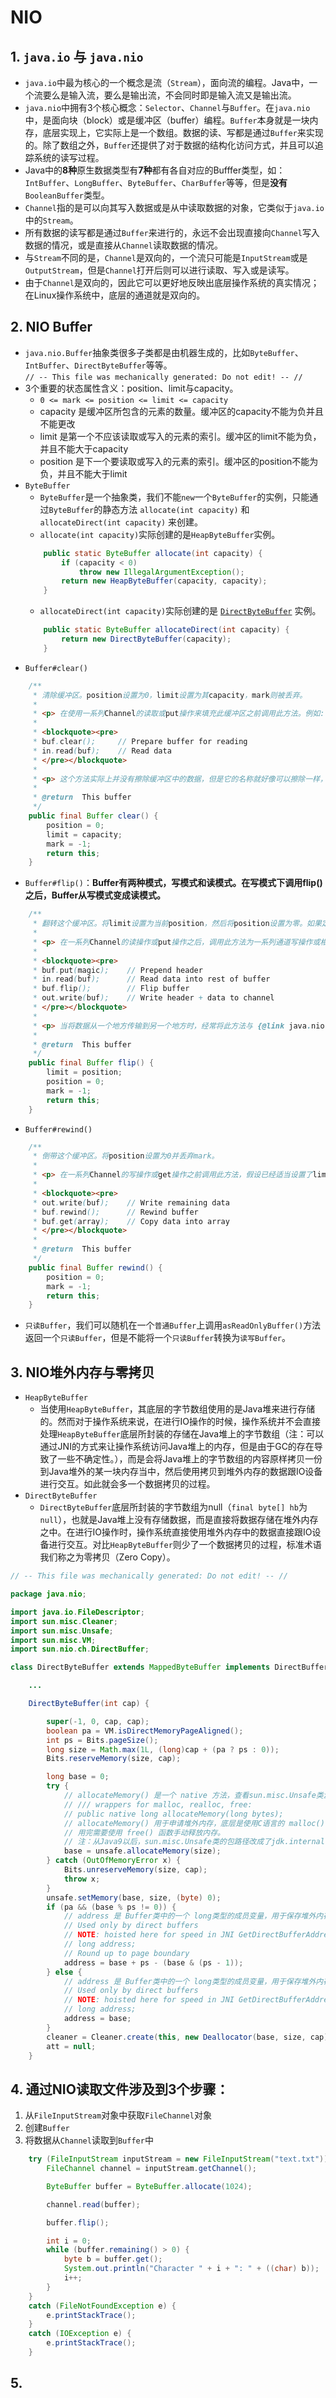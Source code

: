 # NIO

## 1. `java.io` 与 `java.nio`
* `java.io`中最为核心的一个概念是流（`Stream`），面向流的编程。Java中，一个流要么是输入流，要么是输出流，不会同时即是输入流又是输出流。
* `java.nio`中拥有3个核心概念：`Selector`、`Channel`与`Buffer`。在`java.nio`中，是面向块（block）或是缓冲区（buffer）编程。`Buffer`本身就是一块内存，底层实现上，它实际上是一个数组。数据的读、写都是通过`Buffer`来实现的。除了数组之外，`Buffer`还提供了对于数据的结构化访问方式，并且可以追踪系统的读写过程。
* Java中的**8种**原生数据类型有**7种**都有各自对应的Bufffer类型，如：`IntBuffer`、`LongBuffer`、`ByteBuffer`、`CharBuffer`等等，但是**没有**`BooleanBuffer`类型。
* `Channel`指的是可以向其写入数据或是从中读取数据的对象，它类似于`java.io`中的`Stream`。
* 所有数据的读写都是通过`Buffer`来进行的，永远不会出现直接向`Channel`写入数据的情况，或是直接从`Channel`读取数据的情况。
* 与`Stream`不同的是，`Channel`是双向的，一个流只可能是`InputStream`或是`OutputStream`，但是`Channel`打开后则可以进行读取、写入或是读写。
* 由于`Channel`是双向的，因此它可以更好地反映出底层操作系统的真实情况；在Linux操作系统中，底层的通道就是双向的。

## 2. NIO Buffer
* `java.nio.Buffer`抽象类很多子类都是由机器生成的，比如`ByteBuffer`、`IntBuffer`、`DirectByteBuffer`等等。  
  `// -- This file was mechanically generated: Do not edit! -- //`
* 3个重要的状态属性含义：position、limit与capacity。
  * `0 <= mark <= position <= limit <= capacity`
  * capacity 是缓冲区所包含的元素的数量。缓冲区的capacity不能为负并且不能更改
  * limit 是第一个不应该读取或写入的元素的索引。缓冲区的limit不能为负，并且不能大于capacity
  * position 是下一个要读取或写入的元素的索引。缓冲区的position不能为负，并且不能大于limit
* `ByteBuffer`
  * `ByteBuffer`是一个抽象类，我们不能`new`一个`ByteBuffer`的实例，只能通过`ByteBuffer`的静态方法 `allocate(int capacity)` 和 `allocateDirect(int capacity)` 来创建。
  * `allocate(int capacity)`实际创建的是`HeapByteBuffer`实例。
  ```java
      public static ByteBuffer allocate(int capacity) {
          if (capacity < 0)
              throw new IllegalArgumentException();
          return new HeapByteBuffer(capacity, capacity);
      }
  ```
  * `allocateDirect(int capacity)`实际创建的是 [`DirectByteBuffer`](#DirectByteBuffer) 实例。
  ```java
      public static ByteBuffer allocateDirect(int capacity) {
          return new DirectByteBuffer(capacity);
      }
  ```
* `Buffer#clear()`
```java
    /**
     * 清除缓冲区。position设置为0，limit设置为其capacity，mark则被丢弃。
     *
     * <p> 在使用一系列Channel的读取或put操作来填充此缓冲区之前调用此方法。例如:
     *
     * <blockquote><pre>
     * buf.clear();     // Prepare buffer for reading
     * in.read(buf);    // Read data
     * </pre></blockquote>
     *
     * <p> 这个方法实际上并没有擦除缓冲区中的数据，但是它的名称就好像可以擦除一样，因为它通常会在这种情况下使用。 </p>
     *
     * @return  This buffer
     */
    public final Buffer clear() {
        position = 0;
        limit = capacity;
        mark = -1;
        return this;
    }
```
* `Buffer#flip()`：**Buffer有两种模式，写模式和读模式。在写模式下调用flip()之后，Buffer从写模式变成读模式。**
```java
    /**
     * 翻转这个缓冲区。将limit设置为当前position，然后将position设置为零。如果定义了标记，则将其丢弃。
     *
     * <p> 在一系列Channel的读操作或put操作之后，调用此方法为一系列通道写操作或相关get操作做准备。例如:
     *
     * <blockquote><pre>
     * buf.put(magic);    // Prepend header
     * in.read(buf);      // Read data into rest of buffer
     * buf.flip();        // Flip buffer
     * out.write(buf);    // Write header + data to channel
     * </pre></blockquote>
     *
     * <p> 当将数据从一个地方传输到另一个地方时，经常将此方法与 {@link java.nio.ByteBuffer#compact()} 方法一起使用。 </p>
     *
     * @return  This buffer
     */
    public final Buffer flip() {
        limit = position;
        position = 0;
        mark = -1;
        return this;
    }
```
* `Buffer#rewind()`
```java
    /**
     * 倒带这个缓冲区。将position设置为0并丢弃mark。
     *
     * <p> 在一系列Channel的写操作或get操作之前调用此方法，假设已经适当设置了limit。例如:
     *
     * <blockquote><pre>
     * out.write(buf);    // Write remaining data
     * buf.rewind();      // Rewind buffer
     * buf.get(array);    // Copy data into array
     * </pre></blockquote>
     *
     * @return  This buffer
     */
    public final Buffer rewind() {
        position = 0;
        mark = -1;
        return this;
    }
```
* `只读Buffer`，我们可以随机在一个`普通Buffer`上调用`asReadOnlyBuffer()`方法返回一个`只读Buffer`，但是不能将一个`只读Buffer`转换为`读写Buffer`。

## 3. <span id="DirectByteBuffer">NIO堆外内存与零拷贝</span>
* `HeapByteBuffer`
  * 当使用`HeapByteBuffer`，其底层的字节数组使用的是Java堆来进行存储的。然而对于操作系统来说，在进行IO操作的时候，操作系统并不会直接处理`HeapByteBuffer`底层所封装的存储在Java堆上的字节数组（注：可以通过JNI的方式来让操作系统访问Java堆上的内存，但是由于GC的存在导致了一些不确定性。），而是会将Java堆上的字节数组的内容原样拷贝一份到Java堆外的某一块内存当中，然后使用拷贝到堆外内存的数据跟IO设备进行交互。如此就会多一个数据拷贝的过程。
* `DirectByteBuffer`
  * `DirectByteBuffer`底层所封装的字节数组为null（`final byte[] hb`为`null`），也就是Java堆上没有存储数据，而是直接将数据存储在堆外内存之中。在进行IO操作时，操作系统直接使用堆外内存中的数据直接跟IO设备进行交互。对比`HeapByteBuffer`则少了一个数据拷贝的过程，标准术语我们称之为零拷贝（Zero Copy）。
```java
// -- This file was mechanically generated: Do not edit! -- //

package java.nio;

import java.io.FileDescriptor;
import sun.misc.Cleaner;
import sun.misc.Unsafe;
import sun.misc.VM;
import sun.nio.ch.DirectBuffer;

class DirectByteBuffer extends MappedByteBuffer implements DirectBuffer {

    ...

    DirectByteBuffer(int cap) {

        super(-1, 0, cap, cap);
        boolean pa = VM.isDirectMemoryPageAligned();
        int ps = Bits.pageSize();
        long size = Math.max(1L, (long)cap + (pa ? ps : 0));
        Bits.reserveMemory(size, cap);

        long base = 0;
        try {
            // allocateMemory() 是一个 native 方法，查看sun.misc.Unsafe类源码可以看到如下注释及方法签名：
            // /// wrappers for malloc, realloc, free:
            // public native long allocateMemory(long bytes);
            // allocateMemory() 用于申请堆外内存，底层是使用C语言的 malloc() 函数向计算机申请的内存，不在JVM的GC管控之内，
            // 用完需要使用 free() 函数手动释放内存。
            // 注：从Java9以后，sun.misc.Unsafe类的包路径改成了jdk.internal.misc.Unsafe
            base = unsafe.allocateMemory(size);
        } catch (OutOfMemoryError x) {
            Bits.unreserveMemory(size, cap);
            throw x;
        }
        unsafe.setMemory(base, size, (byte) 0);
        if (pa && (base % ps != 0)) {
            // address 是 Buffer类中的一个 long类型的成员变量，用于保存堆外内存的地址，注释及定义如下：
            // Used only by direct buffers
            // NOTE: hoisted here for speed in JNI GetDirectBufferAddress
            // long address;
            // Round up to page boundary
            address = base + ps - (base & (ps - 1));
        } else {
            // address 是 Buffer类中的一个 long类型的成员变量，用于保存堆外内存的地址，注释及定义如下：
            // Used only by direct buffers
            // NOTE: hoisted here for speed in JNI GetDirectBufferAddress
            // long address;
            address = base;
        }
        cleaner = Cleaner.create(this, new Deallocator(base, size, cap));
        att = null;
    }
```

## 4. 通过NIO读取文件涉及到3个步骤：
1. 从`FileInputStream`对象中获取`FileChannel`对象
2. 创建`Buffer`
3. 将数据从`Channel`读取到`Buffer`中
```java
    try (FileInputStream inputStream = new FileInputStream("text.txt")) {
        FileChannel channel = inputStream.getChannel();

        ByteBuffer buffer = ByteBuffer.allocate(1024);

        channel.read(buffer);

        buffer.flip();

        int i = 0;
        while (buffer.remaining() > 0) {
            byte b = buffer.get();
            System.out.println("Character " + i + ": " + ((char) b));
            i++;
        }
    }
    catch (FileNotFoundException e) {
        e.printStackTrace();
    }
    catch (IOException e) {
        e.printStackTrace();
    }
```

## 5. 

